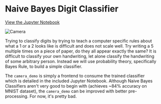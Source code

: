 # Naive Bayes Digit Classifier
[View the Jupyter Notebook](https://nbviewer.jupyter.org/github/Carpetfizz/naive_bayes_classifier/blob/master/Naive%20Bayes%20Digit%20Classifier.ipynb)

![Camera](http://i.imgur.com/ufH0sdc.jpg)

Trying to classify digits by trying to teach a computer specific rules about what a 1 or a 2 looks like is difficult and does not scale well. Try writing a 5 multiple times on a piece of paper, do they all appear exactly the same? It is difficult to classify your own handwriting, let alone classify the handwriting of some arbitrary person. Instead we will use probability theory, specifically Bayes Rule, to build a simple classifier.

The `camera_demo` is simply a frontend to consume the trained classifier which is detailed in the included Jupyter Notebook. Although Naive Bayes Classifiers aren't very good to begin with (achieves ~84% accuracy on MNIST dataset), the `camera_demo` can be improved with better pre-processing. For now, it's pretty bad.
